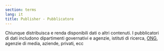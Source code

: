 ```yaml
---
section: terms
lang: it 
title: Publisher - Pubblicatore
---
```

Chiunque distribuisca e renda disponibili dati o altri contenuti. 
I pubblicatori di dati includono dipartimenti governativi e agenzie, istituti di ricerca, [ONG](/glossary/it/terms/NGO), agenzie di media, aziende, privati, ecc
